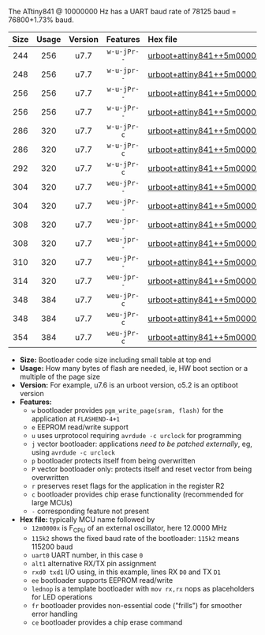 The ATtiny841 @ 10000000 Hz has a UART baud rate of 78125 baud = 76800+1.73% baud.

|Size|Usage|Version|Features|Hex file|
|:-:|:-:|:-:|:-:|:--|
|244|256|u7.7|`w-u-jPr--`|[urboot+attiny841++5m0000x+++38k4_uart0_alt1_rxb2_txa7_lednop.hex](https://raw.githubusercontent.com/stefanrueger/urboot.hex/main/mcus/attiny841/external_oscillator/fcpu++5m0000_Hz/br+++38k4_bps/urboot+attiny841++5m0000x+++38k4_uart0_alt1_rxb2_txa7_lednop.hex)|
|248|256|u7.7|`w-u-jpr--`|[urboot+attiny841++5m0000x+++38k4_uart0_alt1_rxb2_txa7_lednop_fr.hex](https://raw.githubusercontent.com/stefanrueger/urboot.hex/main/mcus/attiny841/external_oscillator/fcpu++5m0000_Hz/br+++38k4_bps/urboot+attiny841++5m0000x+++38k4_uart0_alt1_rxb2_txa7_lednop_fr.hex)|
|256|256|u7.7|`w-u-jPr--`|[urboot+attiny841++5m0000x+++38k4_uart0_rxa2_txa1_lednop_fr.hex](https://raw.githubusercontent.com/stefanrueger/urboot.hex/main/mcus/attiny841/external_oscillator/fcpu++5m0000_Hz/br+++38k4_bps/urboot+attiny841++5m0000x+++38k4_uart0_rxa2_txa1_lednop_fr.hex)|
|256|256|u7.7|`w-u-jPr--`|[urboot+attiny841++5m0000x+++38k4_uart1_rxa4_txa5_lednop_fr.hex](https://raw.githubusercontent.com/stefanrueger/urboot.hex/main/mcus/attiny841/external_oscillator/fcpu++5m0000_Hz/br+++38k4_bps/urboot+attiny841++5m0000x+++38k4_uart1_rxa4_txa5_lednop_fr.hex)|
|286|320|u7.7|`w-u-jPr-c`|[urboot+attiny841++5m0000x+++38k4_uart0_rxa2_txa1_lednop_fr_ce.hex](https://raw.githubusercontent.com/stefanrueger/urboot.hex/main/mcus/attiny841/external_oscillator/fcpu++5m0000_Hz/br+++38k4_bps/urboot+attiny841++5m0000x+++38k4_uart0_rxa2_txa1_lednop_fr_ce.hex)|
|286|320|u7.7|`w-u-jPr-c`|[urboot+attiny841++5m0000x+++38k4_uart1_rxa4_txa5_lednop_fr_ce.hex](https://raw.githubusercontent.com/stefanrueger/urboot.hex/main/mcus/attiny841/external_oscillator/fcpu++5m0000_Hz/br+++38k4_bps/urboot+attiny841++5m0000x+++38k4_uart1_rxa4_txa5_lednop_fr_ce.hex)|
|292|320|u7.7|`w-u-jPr-c`|[urboot+attiny841++5m0000x+++38k4_uart0_alt1_rxb2_txa7_lednop_fr_ce.hex](https://raw.githubusercontent.com/stefanrueger/urboot.hex/main/mcus/attiny841/external_oscillator/fcpu++5m0000_Hz/br+++38k4_bps/urboot+attiny841++5m0000x+++38k4_uart0_alt1_rxb2_txa7_lednop_fr_ce.hex)|
|304|320|u7.7|`weu-jPr--`|[urboot+attiny841++5m0000x+++38k4_uart0_rxa2_txa1_ee_lednop.hex](https://raw.githubusercontent.com/stefanrueger/urboot.hex/main/mcus/attiny841/external_oscillator/fcpu++5m0000_Hz/br+++38k4_bps/urboot+attiny841++5m0000x+++38k4_uart0_rxa2_txa1_ee_lednop.hex)|
|304|320|u7.7|`weu-jPr--`|[urboot+attiny841++5m0000x+++38k4_uart1_rxa4_txa5_ee_lednop.hex](https://raw.githubusercontent.com/stefanrueger/urboot.hex/main/mcus/attiny841/external_oscillator/fcpu++5m0000_Hz/br+++38k4_bps/urboot+attiny841++5m0000x+++38k4_uart1_rxa4_txa5_ee_lednop.hex)|
|308|320|u7.7|`weu-jpr--`|[urboot+attiny841++5m0000x+++38k4_uart0_rxa2_txa1_ee_lednop_fr.hex](https://raw.githubusercontent.com/stefanrueger/urboot.hex/main/mcus/attiny841/external_oscillator/fcpu++5m0000_Hz/br+++38k4_bps/urboot+attiny841++5m0000x+++38k4_uart0_rxa2_txa1_ee_lednop_fr.hex)|
|308|320|u7.7|`weu-jpr--`|[urboot+attiny841++5m0000x+++38k4_uart1_rxa4_txa5_ee_lednop_fr.hex](https://raw.githubusercontent.com/stefanrueger/urboot.hex/main/mcus/attiny841/external_oscillator/fcpu++5m0000_Hz/br+++38k4_bps/urboot+attiny841++5m0000x+++38k4_uart1_rxa4_txa5_ee_lednop_fr.hex)|
|310|320|u7.7|`weu-jPr--`|[urboot+attiny841++5m0000x+++38k4_uart0_alt1_rxb2_txa7_ee_lednop.hex](https://raw.githubusercontent.com/stefanrueger/urboot.hex/main/mcus/attiny841/external_oscillator/fcpu++5m0000_Hz/br+++38k4_bps/urboot+attiny841++5m0000x+++38k4_uart0_alt1_rxb2_txa7_ee_lednop.hex)|
|314|320|u7.7|`weu-jpr--`|[urboot+attiny841++5m0000x+++38k4_uart0_alt1_rxb2_txa7_ee_lednop_fr.hex](https://raw.githubusercontent.com/stefanrueger/urboot.hex/main/mcus/attiny841/external_oscillator/fcpu++5m0000_Hz/br+++38k4_bps/urboot+attiny841++5m0000x+++38k4_uart0_alt1_rxb2_txa7_ee_lednop_fr.hex)|
|348|384|u7.7|`weu-jPr-c`|[urboot+attiny841++5m0000x+++38k4_uart0_rxa2_txa1_ee_lednop_fr_ce.hex](https://raw.githubusercontent.com/stefanrueger/urboot.hex/main/mcus/attiny841/external_oscillator/fcpu++5m0000_Hz/br+++38k4_bps/urboot+attiny841++5m0000x+++38k4_uart0_rxa2_txa1_ee_lednop_fr_ce.hex)|
|348|384|u7.7|`weu-jPr-c`|[urboot+attiny841++5m0000x+++38k4_uart1_rxa4_txa5_ee_lednop_fr_ce.hex](https://raw.githubusercontent.com/stefanrueger/urboot.hex/main/mcus/attiny841/external_oscillator/fcpu++5m0000_Hz/br+++38k4_bps/urboot+attiny841++5m0000x+++38k4_uart1_rxa4_txa5_ee_lednop_fr_ce.hex)|
|354|384|u7.7|`weu-jPr-c`|[urboot+attiny841++5m0000x+++38k4_uart0_alt1_rxb2_txa7_ee_lednop_fr_ce.hex](https://raw.githubusercontent.com/stefanrueger/urboot.hex/main/mcus/attiny841/external_oscillator/fcpu++5m0000_Hz/br+++38k4_bps/urboot+attiny841++5m0000x+++38k4_uart0_alt1_rxb2_txa7_ee_lednop_fr_ce.hex)|

- **Size:** Bootloader code size including small table at top end
- **Usage:** How many bytes of flash are needed, ie, HW boot section or a multiple of the page size
- **Version:** For example, u7.6 is an urboot version, o5.2 is an optiboot version
- **Features:**
  + `w` bootloader provides `pgm_write_page(sram, flash)` for the application at `FLASHEND-4+1`
  + `e` EEPROM read/write support
  + `u` uses urprotocol requiring `avrdude -c urclock` for programming
  + `j` vector bootloader: applications *need to be patched externally*, eg, using `avrdude -c urclock`
  + `p` bootloader protects itself from being overwritten
  + `P` vector bootloader only: protects itself and reset vector from being overwritten
  + `r` preserves reset flags for the application in the register R2
  + `c` bootloader provides chip erase functionality (recommended for large MCUs)
  + `-` corresponding feature not present
- **Hex file:** typically MCU name followed by
  + `12m0000x` is F<sub>CPU</sub> of an external oscillator, here 12.0000 MHz
  + `115k2` shows the fixed baud rate of the bootloader: `115k2` means 115200 baud
  + `uart0` UART number, in this case `0`
  + `alt1` alternative RX/TX pin assignment
  + `rxd0 txd1` I/O using, in this example, lines RX `D0` and TX `D1`
  + `ee` bootloader supports EEPROM read/write
  + `lednop` is a template bootloader with `mov rx,rx` nops as placeholders for LED operations
  + `fr` bootloader provides non-essential code ("frills") for smoother error handling
  + `ce` bootloader provides a chip erase command
